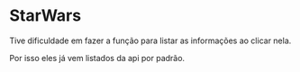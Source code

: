 ﻿# StarWars


Tive dificuldade em fazer a função para listar as informações ao clicar nela.

Por isso eles já vem listados da api por padrão.
